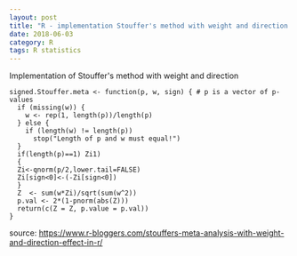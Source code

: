 ```yaml
---
layout: post
title: "R - implementation Stouffer's method with weight and direction'"
date: 2018-06-03
category: R
tags: R statistics
---
```


Implementation of Stouffer's method with weight and direction

```
signed.Stouffer.meta <- function(p, w, sign) { # p is a vector of p-values
  if (missing(w)) {
    w <- rep(1, length(p))/length(p)
  } else {
    if (length(w) != length(p))
      stop("Length of p and w must equal!")
  }
  if(length(p)==1) Zi1)
  {
  Zi<-qnorm(p/2,lower.tail=FALSE) 
  Zi[sign<0]<-(-Zi[sign<0])
  }
  Z  <- sum(w*Zi)/sqrt(sum(w^2))
  p.val <- 2*(1-pnorm(abs(Z)))
  return(c(Z = Z, p.value = p.val))
}
```
source: https://www.r-bloggers.com/stouffers-meta-analysis-with-weight-and-direction-effect-in-r/


